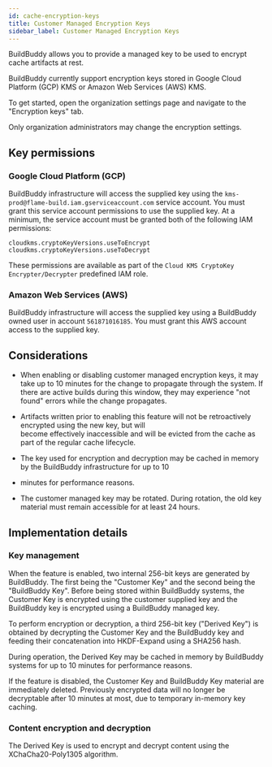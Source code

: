 ```yaml
---
id: cache-encryption-keys
title: Customer Managed Encryption Keys
sidebar_label: Customer Managed Encryption Keys
---
```


BuildBuddy allows you to provide a managed key to be used to encrypt cache artifacts at rest. 

BuildBuddy currently support encryption keys stored in Google Cloud Platform (GCP) KMS or Amazon Web Services (AWS) KMS.

To get started, open the organization settings page and navigate to the "Encryption keys" tab.

Only organization administrators may change the encryption settings.

## Key permissions

### Google Cloud Platform (GCP)

BuildBuddy infrastructure will access the supplied key using the `kms-prod@flame-build.iam.gserviceaccount.com` 
service account. You must grant this service account permissions to use the supplied key. At a minimum, the service 
account must be granted both of the following IAM permissions:

```
cloudkms.cryptoKeyVersions.useToEncrypt
cloudkms.cryptoKeyVersions.useToDecrypt
```

These permissions are available as part of the `Cloud KMS CryptoKey Encrypter/Decrypter` predefined IAM role.

### Amazon Web Services (AWS)

BuildBuddy infrastructure will access the supplied key using a BuildBuddy owned user in account `561871016185`. You must
grant this AWS account access to the supplied key.

## Considerations

 - When enabling or disabling customer managed encryption keys, it may take up to 10 minutes for the change to propagate
   through the system. If there are active builds during this window, they may experience "not found" errors while the
   change propagates.

 - Artifacts written prior to enabling this feature will not be retroactively encrypted using the new key, but will  
   become effectively inaccessible and will be evicted from the cache as part of the regular cache lifecycle. 

 - The key used for encryption and decryption may be cached in memory by the BuildBuddy infrastructure for up to 10 
 - minutes for performance reasons.

 - The customer managed key may be rotated. During rotation, the old key material must remain accessible for at least 24
   hours.

## Implementation details

### Key management

When the feature is enabled, two internal 256-bit keys are generated by BuildBuddy. The first being the "Customer Key" 
and the second being the "BuildBuddy Key". Before being stored within BuildBuddy systems, the Customer Key is encrypted
using the customer supplied key and the BuildBuddy key is encrypted using a BuildBuddy managed key. 

To perform encryption or decryption, a third 256-bit key ("Derived Key") is obtained by decrypting the Customer Key and 
the BuildBuddy key and feeding their concatenation into HKDF-Expand using a SHA256 hash.
 
During operation, the Derived Key may be cached in memory by BuildBuddy systems for up to 10 minutes for performance 
reasons.

If the feature is disabled, the Customer Key and BuildBuddy Key material are immediately deleted. Previously encrypted
data will no longer be decryptable after 10 minutes at most, due to temporary in-memory key caching.

### Content encryption and decryption

The Derived Key is used to encrypt and decrypt content using the XChaCha20-Poly1305 algorithm.